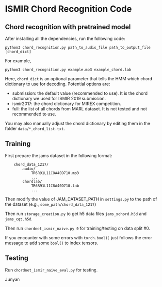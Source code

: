 # ISMIR Chord Recognition Code

## Chord recognition with pretrained model

After installing all the dependencies, run the following code:

```
python3 chord_recognition.py path_to_audio_file path_to_output_file [chord_dict]
```

For example,

```
python3 chord_recognition.py example.mp3 example_chord.lab
```

Here, ``chord_dict`` is an optional parameter that tells the HMM which chord dictionary to use for decoding. Potential options are:

* submission: the default value (recommended to use). It is the chord dictionary we used for ISMIR 2019 submission.
* ismir2017: the chord dictionary for MIREX competition.
* full: the list of all chords from MARL dataset. It is not tested and not recommended to use. 

You may also manually adjust the chord dictionary by editing them in the folder ``data/*_chord_list.txt``.

## Training

First prepare the jams dataset in the following format:

```
    chord_data_1217/
        audio/
            TR6R91L11C8A40D710.mp3
            ...
        chordlab/
            TR6R91L11C8A40D710.lab
            ...
```

Then modify the value of JAM_DATASET_PATH in ``settings.py`` to the path of the dataset (e.g., ``some_path/chord_data_1217``)

Then run ``storage_creation.py`` to get h5 data files ``jams_xchord.h5d`` and ``jams_cqt.h5d``.

Then run ``chordnet_ismir_naive.py 0`` for training/testing on data split #0.

If you encounter with some errors with ``torch.bool()`` 
just follows the error message to add some ``bool()`` to index tensors.

## Testing

Run ``chordnet_ismir_naive_eval.py`` for testing.

Junyan